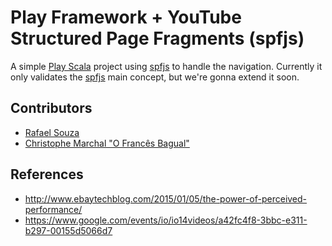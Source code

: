 # Play Framework + YouTube Structured Page Fragments (spfjs)

A simple [Play Scala][4] project using [spfjs][1] to handle the navigation. Currently it only validates the [spfjs][1] main concept, but we're gonna extend it soon.

## Contributors

* [Rafael Souza][3]
* [Christophe Marchal "O Francês Bagual"][2]

## References
* http://www.ebaytechblog.com/2015/01/05/the-power-of-perceived-performance/
* https://www.google.com/events/io/io14videos/a42fc4f8-3bbc-e311-b297-00155d5066d7


[1]: http://youtube.github.io/spfjs
[2]: http://francesbagual.net
[3]: http://rafaelsouza.eng.br
[4]: https://www.playframework.com
